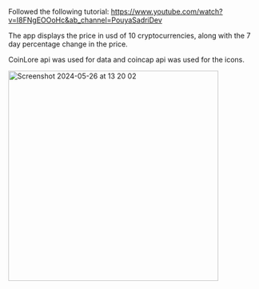 

Followed the following tutorial: 
https://www.youtube.com/watch?v=I8FNgEOOoHc&ab_channel=PouyaSadriDev



The app displays the price in usd of 10 cryptocurrencies, along with the 7 day percentage change in the price.

CoinLore api was used for data and coincap api was used for the icons. 

<img width="420" alt="Screenshot 2024-05-26 at 13 20 02" src="https://github.com/YashavikaSingh/CryptoCurrencyListingApp/assets/65505787/45698082-bec5-4ba3-ad23-286dc03e4326">



